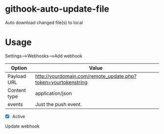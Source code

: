 # githook-auto-update-file
Auto download changed file(s) to local


# Usage

Settings—>Webhooks—>Add webhook

| Option       | Value                                    |
| ------------ | ---------------------------------------- |
| Payload URL  | http://yourdomain.com/remote_update.php?token=yourtokenstring |
| Content type | application/json                         |
| events       | Just the push event.                     |

- [x] Active

Update webhook
